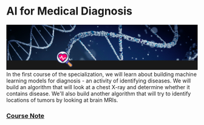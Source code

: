 # AI for Medical Diagnosis
![](./images/banner.png)
In the first course of the specialization, we will learn about building machine learning models for diagnosis - an activity of identifying diseases. We will build an algorithm that will look at a chest X-ray and determine whether it contains disease. We'll also build another algorithm that will try to identify locations of tumors by looking at brain MRIs.

### [Course Note](https://khoaguin.notion.site/AI-for-Medical-Diagnosis-8839c4e7f6884f73bd9227acbcbb8895)